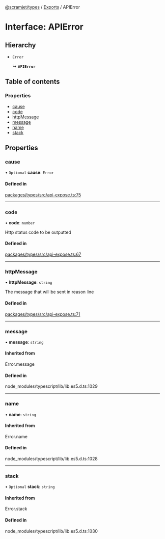[@scramjet/types](../README.md) / [Exports](../modules.md) / APIError

# Interface: APIError

## Hierarchy

- `Error`

  ↳ **`APIError`**

## Table of contents

### Properties

- [cause](APIError.md#cause)
- [code](APIError.md#code)
- [httpMessage](APIError.md#httpmessage)
- [message](APIError.md#message)
- [name](APIError.md#name)
- [stack](APIError.md#stack)

## Properties

### cause

• `Optional` **cause**: `Error`

#### Defined in

[packages/types/src/api-expose.ts:75](https://github.com/scramjetorg/transform-hub/blob/HEAD/packages/types/src/api-expose.ts#L75)

___

### code

• **code**: `number`

Http status code to be outputted

#### Defined in

[packages/types/src/api-expose.ts:67](https://github.com/scramjetorg/transform-hub/blob/HEAD/packages/types/src/api-expose.ts#L67)

___

### httpMessage

• **httpMessage**: `string`

The message that will be sent in reason line

#### Defined in

[packages/types/src/api-expose.ts:71](https://github.com/scramjetorg/transform-hub/blob/HEAD/packages/types/src/api-expose.ts#L71)

___

### message

• **message**: `string`

#### Inherited from

Error.message

#### Defined in

node_modules/typescript/lib/lib.es5.d.ts:1029

___

### name

• **name**: `string`

#### Inherited from

Error.name

#### Defined in

node_modules/typescript/lib/lib.es5.d.ts:1028

___

### stack

• `Optional` **stack**: `string`

#### Inherited from

Error.stack

#### Defined in

node_modules/typescript/lib/lib.es5.d.ts:1030

